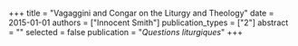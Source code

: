 +++
title = "Vagaggini and Congar on the Liturgy and Theology"
date = 2015-01-01
authors = ["Innocent Smith"]
publication_types = ["2"]
abstract = ""
selected = false
publication = "*Questions liturgiques*"
+++

